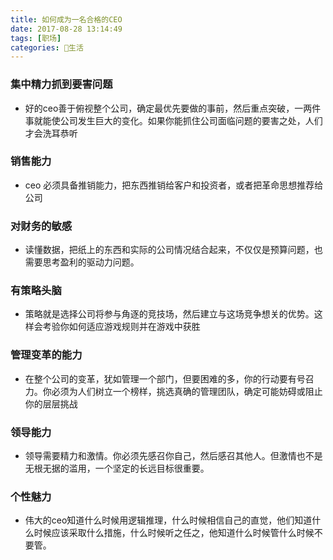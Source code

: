 ```yaml
---
title: 如何成为一名合格的CEO
date: 2017-08-28 13:14:49
tags: [职场]
categories: 生活
---
```


### 集中精力抓到要害问题
* 好的ceo善于俯视整个公司，确定最优先要做的事前，然后重点突破，一两件事就能使公司发生巨大的变化。如果你能抓住公司面临问题的要害之处，人们才会洗耳恭听

### 销售能力
* ceo 必须具备推销能力，把东西推销给客户和投资者，或者把革命思想推荐给公司

### 对财务的敏感
* 读懂数据，把纸上的东西和实际的公司情况结合起来，不仅仅是预算问题，也需要思考盈利的驱动力问题。

### 有策略头脑
* 策略就是选择公司将参与角逐的竞技场，然后建立与这场竞争想关的优势。这样会考验你如何适应游戏规则并在游戏中获胜

### 管理变革的能力
* 在整个公司的变革，犹如管理一个部门，但要困难的多，你的行动要有号召力。你必须为人们树立一个榜样，挑选真确的管理团队，确定可能妨碍或阻止你的层层挑战

### 领导能力
* 领导需要精力和激情。你必须先感召你自己，然后感召其他人。但激情也不是无根无据的滥用，一个坚定的长远目标很重要。

### 个性魅力
* 伟大的ceo知道什么时候用逻辑推理，什么时候相信自己的直觉，他们知道什么时候应该采取什么措施，什么时候听之任之，他知道什么时候管什么时候不要管。
